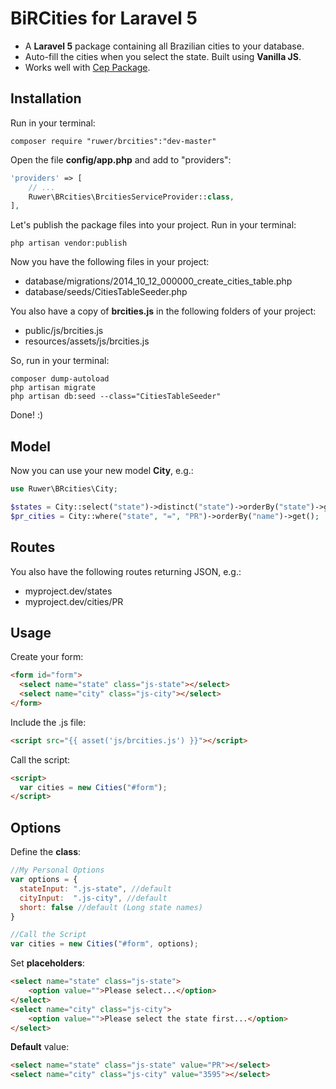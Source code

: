 # BiRCities for Laravel 5
- A **Laravel 5** package containing all Brazilian cities to your database.
- Auto-fill the cities when you select the state. Built using **Vanilla JS**.
- Works well with [Cep Package](https://github.com/ricardoruwer/Cep).

## Installation

Run in your terminal:

```shell
composer require "ruwer/brcities":"dev-master"
```

Open the file **config/app.php** and add to "providers":

```php
'providers' => [
    // ...
    Ruwer\BRcities\BrcitiesServiceProvider::class,
],
```

Let's publish the package files into your project. Run in your terminal:

```shell
php artisan vendor:publish
```

Now you have the following files in your project:
- database/migrations/2014_10_12_000000_create_cities_table.php
- database/seeds/CitiesTableSeeder.php

You also have a copy of **brcities.js** in the following folders of your project:
- public/js/brcities.js
- resources/assets/js/brcities.js

So, run in your terminal:

```shell
composer dump-autoload
php artisan migrate
php artisan db:seed --class="CitiesTableSeeder"
```

Done! :)

## Model

Now you can use your new model **City**, e.g.:
```php
use Ruwer\BRcities\City;

$states = City::select("state")->distinct("state")->orderBy("state")->get();
$pr_cities = City::where("state", "=", "PR")->orderBy("name")->get();
```

## Routes

You also have the following routes returning JSON, e.g.:
- myproject.dev/states
- myproject.dev/cities/PR

## Usage

Create your form:

```html
<form id="form">
  <select name="state" class="js-state"></select>
  <select name="city" class="js-city"></select>
</form>
```

Include the .js file:

```html
<script src="{{ asset('js/brcities.js') }}"></script>
```

Call the script:

```html
<script>
  var cities = new Cities("#form");
</script>
```

## Options

Define the **class**:

```javascript
//My Personal Options
var options = {
  stateInput: ".js-state", //default
  cityInput:  ".js-city", //default
  short: false //default (Long state names)
}

//Call the Script
var cities = new Cities("#form", options);
```

Set **placeholders**:

```html
<select name="state" class="js-state">
    <option value="">Please select...</option>
</select>
<select name="city" class="js-city">
    <option value="">Please select the state first...</option>
</select>
```

**Default** value:

```html
<select name="state" class="js-state" value="PR"></select>
<select name="city" class="js-city" value="3595"></select>
```

